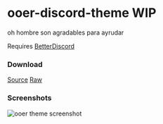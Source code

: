 # ooer-discord-theme WIP
oh hombre son agradables para ayrudar

Requires [BetterDiscord](https://betterdiscord.net/home/)

### Download
[Source](/ooer.theme.css)
[Raw](https://raw.githubusercontent.com/MorkHub/ooer-discord-theme/master/ooer.theme.css)

### Screenshots
![ooer theme screenshot](https://i.imgur.com/imSck54.png)
